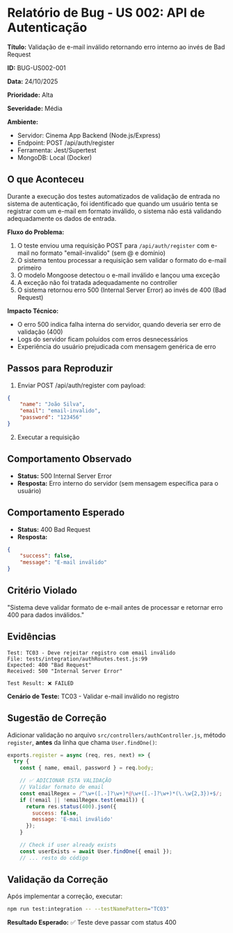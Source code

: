 # Relatório de Bug - US 002: API de Autenticação
**Título:** Validação de e-mail inválido retornando erro interno ao invés de Bad Request

**ID:** BUG-US002-001

**Data:** 24/10/2025

**Prioridade:** Alta

**Severidade:** Média

**Ambiente:**
- Servidor: Cinema App Backend (Node.js/Express)
- Endpoint: POST /api/auth/register
- Ferramenta: Jest/Supertest
- MongoDB: Local (Docker)

## O que Aconteceu

Durante a execução dos testes automatizados de validação de entrada no sistema de autenticação, foi identificado que quando um usuário tenta se registrar com um e-mail em formato inválido, o sistema não está validando adequadamente os dados de entrada.

**Fluxo do Problema:**
1. O teste enviou uma requisição POST para `/api/auth/register` com e-mail no formato "email-invalido" (sem @ e domínio)
2. O sistema tentou processar a requisição sem validar o formato do e-mail primeiro
3. O modelo Mongoose detectou o e-mail inválido e lançou uma exceção
4. A exceção não foi tratada adequadamente no controller
5. O sistema retornou erro 500 (Internal Server Error) ao invés de 400 (Bad Request)

**Impacto Técnico:**
- O erro 500 indica falha interna do servidor, quando deveria ser erro de validação (400)
- Logs do servidor ficam poluídos com erros desnecessários
- Experiência do usuário prejudicada com mensagem genérica de erro

## Passos para Reproduzir

1. Enviar POST /api/auth/register com payload:
```json
{
    "name": "João Silva",
    "email": "email-invalido",
    "password": "123456"
}
```
2. Executar a requisição

## Comportamento Observado

- **Status:** 500 Internal Server Error
- **Resposta:** Erro interno do servidor (sem mensagem específica para o usuário)

## Comportamento Esperado

- **Status:** 400 Bad Request
- **Resposta:**
```json
{
    "success": false,
    "message": "E-mail inválido"
}
```

## Critério Violado

"Sistema deve validar formato de e-mail antes de processar e retornar erro 400 para dados inválidos."

## Evidências

```
Test: TC03 - Deve rejeitar registro com email inválido
File: tests/integration/authRoutes.test.js:99
Expected: 400 "Bad Request"
Received: 500 "Internal Server Error"

Test Result: ❌ FAILED
```

**Cenário de Teste:** TC03 - Validar e-mail inválido no registro

## Sugestão de Correção

Adicionar validação no arquivo `src/controllers/authController.js`, método `register`, **antes** da linha que chama `User.findOne()`:

```javascript
exports.register = async (req, res, next) => {
  try {
    const { name, email, password } = req.body;

    // ✅ ADICIONAR ESTA VALIDAÇÃO
    // Validar formato de email
    const emailRegex = /^\w+([.-]?\w+)*@\w+([.-]?\w+)*(\.\w{2,3})+$/;
    if (!email || !emailRegex.test(email)) {
      return res.status(400).json({
        success: false,
        message: 'E-mail inválido'
      });
    }

    // Check if user already exists
    const userExists = await User.findOne({ email });
    // ... resto do código
```

## Validação da Correção

Após implementar a correção, executar:
```bash
npm run test:integration -- --testNamePattern="TC03"
```

**Resultado Esperado:** ✅ Teste deve passar com status 400